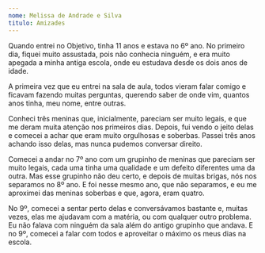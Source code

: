 ```yaml
---
nome: Melissa de Andrade e Silva
titulo: Amizades 
---
```


Quando entrei no Objetivo, tinha 11 anos e estava no 6º ano. No primeiro dia, fiquei muito assustada,  pois não conhecia ninguém,  e era muito apegada a minha antiga escola,  onde  eu estudava desde os dois  anos de idade.

A primeira vez que eu entrei na sala de aula, todos  vieram falar comigo e ficavam fazendo muitas perguntas,  querendo saber de onde vim, quantos anos  tinha, meu nome, entre outras.

Conheci três  meninas que, inicialmente,  pareciam ser muito legais, e que me deram muita atenção nos primeiros dias. Depois, fui vendo o jeito delas e comecei a achar que eram muito orgulhosas e soberbas. Passei três anos achando isso delas, mas nunca pudemos conversar direito.

Comecei a andar no 7º ano com um grupinho de meninas que pareciam ser muito legais, cada uma tinha uma qualidade e um defeito diferentes uma da outra. Mas esse grupinho não deu certo, e depois de muitas brigas, nós nos separamos no 8º ano. E foi nesse mesmo ano, que não separamos, e eu me aproximei das meninas soberbas  e que, agora,  eram quatro.

No 9º, comecei a sentar perto delas e conversávamos bastante e, muitas vezes, elas me ajudavam com a matéria, ou com qualquer outro problema. Eu não falava com ninguém da sala além do antigo grupinho que andava. E no 9º,  comecei a falar com todos e aproveitar o máximo os meus dias na escola.

